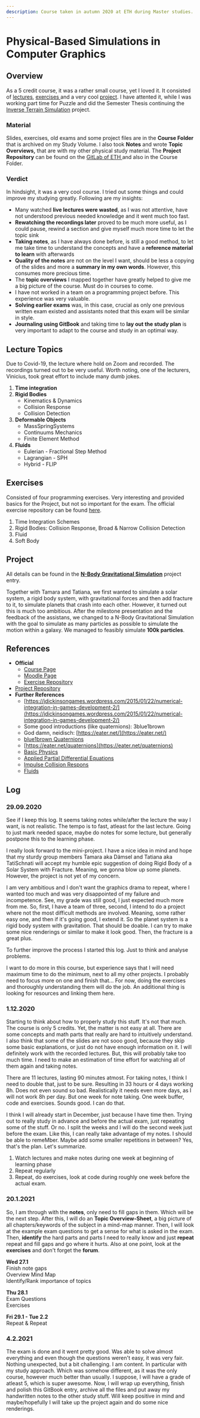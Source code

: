 ```yaml
---
description: Course taken in autumn 2020 at ETH during Master studies.
---
```


# Physical-Based Simulations in Computer Graphics

## Overview

As a 5 credit course, it was a rather small course, yet I loved it. It consisted of [lectures](physical-based-simulation.md#lecture-topics), [exercises ](physical-based-simulation.md#exercises)and a very cool [project](physical-based-simulation.md#project). I have attented it, while I was working part time for Puzzle and did the Semester Thesis continuing the [Inverse Terrain Simulation](../../projects/inverse-terrain-simulation/) project.

### Material

Slides, exercises, old exams and some project files are in the **Course Folder** that is archived on my Study Volume. I also took **Notes** and wrote **Topic Overviews,** that are with my other physical study material. The **Project Repository** can be found on the [GitLab of ETH ](https://gitlab.ethz.ch/halucas/pbs20_solarsystem)and also in the Course Folder.

### Verdict

In hindsight, it was a very cool course. I tried out some things and could improve my studying greatly. Following are my insights:

* Many watched **live lectures were wasted**, as I was not attentive, have not understood previous needed knowledge and it went much too fast.
* **Rewatching the recordings later** proved to be much more useful, as I could pause, rewind a section and give myself much more time to let the topic sink
* **Taking notes**, as I have always done before, is still a good method, to let me take time to understand the concepts and have a **reference material to learn** with afterwards
* **Quality of the notes** are not on the level I want, should be less a copying of the slides and more a **summary in my own words**. However, this consumes more precious time.
* The **topic overviews** I mapped together have greatly helped to give me a big picture of the course. Must do in courses to come.
* I have not worked in a team on a programming project before. This experience was very valuable.
* **Solving earlier exams** was, in this case, crucial as only one previous written exam existed and assistants noted that this exam will be similar in style.
* **Journaling using GitBook** and taking time to **lay out the study plan** is very important to adapt to the course and study in an optimal way.

## Lecture Topics

Due to Covid-19, the lecture where hold on Zoom and recorded. The recordings turned out to be very useful. Worth noting, one of the lecturers, Vinicius, took great effort to include many dumb jokes.

1. **Time integration**
2. **Rigid Bodies**
   * Kinematics & Dynamics
   * Collision Response
   * Collision Detection
3. **Deformable Objects**
   * MassSpringSystems
   * Continuums Mechanics
   * Finite Element Method
4. **Fluids**
   * Eulerian - Fractional Step Method
   * Lagrangian - SPH
   * Hybrid - FLIP

## Exercises

Consisted of four programming exercises. Very interesting and provided basics for the Project, but not so important for the exam. The official exercise repository can be found [here](https://gitlab.ethz.ch/cglsim/pbs20).

1. Time Integration Schemes
2. Rigid Bodies: Collision Response, Broad & Narrow Collision Detection
3. Fluid
4. Soft Body

## Project

All details can be found in the [**N-Body Gravitational Simulation**](../../projects/finished-projects/solar-system-simulation.md) project entry.

Together with Tamara and Tatiana, we first wanted to simulate a solar system, a rigid body system, with gravitational forces and then add fracture to it, to simulate planets that crash into each other. However, it turned out this is much too ambitious. After the milestone presentation and the feedback of the assistans, we changed to a N-Body Gravitational Simulation with the goal to simulate as many particles as possible to simulate the motion within a galaxy. We managed to feasibly simulate **100k particles**. 

## References

* **Official**
  * [Course Page](https://cgl.ethz.ch/teaching/simulation20/home.php)
  * [Moodle Page](https://moodle-app2.let.ethz.ch/course/view.php?id=13417)
  * [Exercise Repository](https://gitlab.ethz.ch/cglsim/pbs20)
* [Project Repository](https://gitlab.ethz.ch/halucas/pbs20_solarsystem)
* **Further References**
  * [https://jdickinsongames.wordpress.com/2015/01/22/numerical-integration-in-games-development-2/](https://jdickinsongames.wordpress.com/2015/01/22/numerical-integration-in-games-development-2/)
  * Some good introductions \(like quaternions\): 3blue1brown
  * God damn, neidisch: [https://eater.net/](https://eater.net/)
  * [blue1brown Quaternions](https://www.youtube.com/watch?v=zjMuIxRvygQ])
  * [https://eater.net/quaternions](https://eater.net/quaternions)
  * [Basic Physics](https://physics.info/)
  * [Applied Partial Differential Equations](https://www.springer.com/de/book/9783319124926)
  * [Impulse Collision Respons](https://www.cs.cmu.edu/%7Ebaraff/sigcourse/notesd2.pdf)
  * [Fluids](https://www.karlsims.com/fluid-flow.html)

## Log

### 29.09.2020

See if I keep this log. It seems taking notes while/after the lecture the way I want, is not realistic. The tempo is to fast, atleast for the last lecture. Going to just mark needed space, maybe do notes for some lecture, but generally postpone this to the learning phase.

I really look forward to the mini-project. I have a nice idea in mind and hope that my sturdy group members Tamara aka Dämsel and Tatiana aka TatiSchnati will accept my humble epic suggestion of doing Rigid Body of a Solar System with Fracture. Meaning, we gonna blow up some planets. However, the project is not yet of my concern.

I am very ambitious and I don't want the graphics drama to repeat, where I wanted too much and was very disappointed of my failure and incompetence. See, my grade was still good, I just expected much more from me. So, first, I have a team of three, second, I intend to do a project where not the most difficult methods are involved. Meaning, some rather easy one, and then if it's going good, I extend it. So the planet system is a rigid body system with gravitation. That should be doable. I can try to make some nice renderings or similar to make it look good. Then, the fracture is a great plus.

To further improve the process I started this log. Just to think and analyse problems.

I want to do more in this course, but experience says that I will need maximum time to do the minimum, next to all my other projects. I probably need to focus more on one and finish that... For now, doing the exercises and thoroughly understanding them will do the job. An additional thing is looking for resources and linking them here.

### 1.12.2020

Starting to think about how to properly study this stuff. It's not that much. The course is only 5 credits. Yet, the matter is not easy at all. There are some concepts and math parts that really are hard to intuitively understand. I also think that some of the slides are not sooo good, because they skip some basic explanations, or just do not have enough information on it. I will definitely work with the recorded lectures. But, this will probably take too much time. I need to make an estimation of time effort for watching all of them again and taking notes.

There are 11 lectures, lasting 90 minutes atmost. For taking notes, I think I need to double that, just to be sure. Resulting in 33 hours or 4 days working 8h. Does not even sound so bad. Realistically it needs even more days, as I will not work 8h per day. But one week for note taking. One week buffer, code and exercises. Sounds good. I can do that.

I think I will already start in December, just because I have time then. Trying out to really study in advance and before the actual exam, just repeating some of the stuff. Or no. I split the weeks and I will do the second week just before the exam. Like this, I can really take advantage of my notes. I should be able to remeMber. Maybe add some smaller repetitions in between? Yes, that's the plan. Let's summarize.

1. Watch lectures and make notes during one week at beginning of learning phase
2. Repeat regularly
3. Repeat, do exercises, look at code during roughly one week before the actual exam.

### 20.1.2021

So, I am through with the **notes**, only need to fill gaps in them. Which will be the next step. After this, I will do an **Topic Overview-Sheet**, a big picture of all chapters/keywords of the subject in a mind-map manner. Then, I will look at the example exam questions to get a sense for what is asked in the exam. Then, **identify** the hard parts and parts I need to really know and just **repeat** repeat and fill gaps and go where it hurts. Also at one point, look at the **exercises** and don't forget the **forum**.

**Wed 27.1**  
Finish note gaps  
Overview Mind Map  
Identify/Rank importance of topics

**Thu 28.1**  
Exam Questions  
Exercises

**Fri 29.1 -  Tue 2.2**  
Repeat & Repeat

### 4.2.2021

The exam is done and it went pretty good. Was able to solve almost everything and even though the questions weren't easy, it was very fair. Nothing unexpected, but a bit challenging. I am content. In particular with my study approach. Which was somehow different, as it was the only course, however much better than usually. I suppose, I will have a grade of atleast 5, which is super awesome. Now, I will wrap up everything, finish and polish this GitBook entry, archive all the files and put away my handwritten notes to the other study stuff. Will keep positive in mind and maybe/hopefully I will take up the project again and do some nice renderings.

